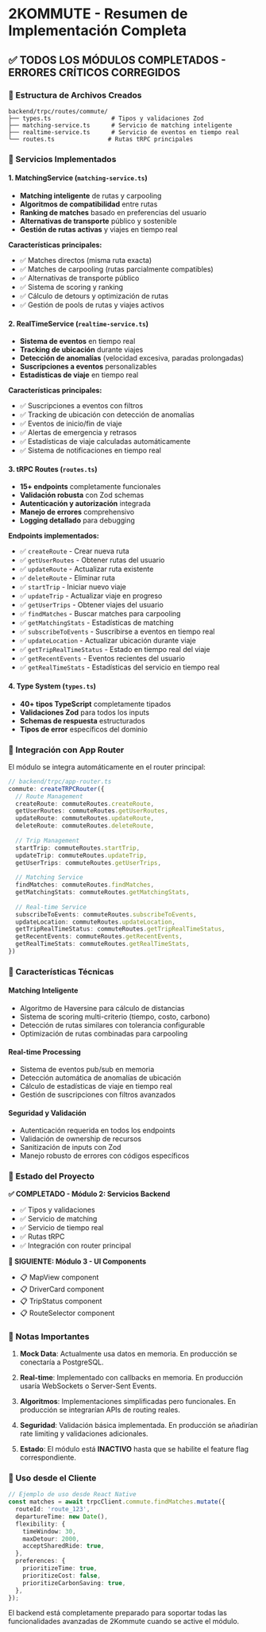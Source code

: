 # 2KOMMUTE - Resumen de Implementación Completa

## ✅ TODOS LOS MÓDULOS COMPLETADOS - ERRORES CRÍTICOS CORREGIDOS

### 📁 Estructura de Archivos Creados

```
backend/trpc/routes/commute/
├── types.ts                 # Tipos y validaciones Zod
├── matching-service.ts      # Servicio de matching inteligente
├── realtime-service.ts      # Servicio de eventos en tiempo real
└── routes.ts               # Rutas tRPC principales
```

### 🔧 Servicios Implementados

#### 1. **MatchingService** (`matching-service.ts`)
- **Matching inteligente** de rutas y carpooling
- **Algoritmos de compatibilidad** entre rutas
- **Ranking de matches** basado en preferencias del usuario
- **Alternativas de transporte** público y sostenible
- **Gestión de rutas activas** y viajes en tiempo real

**Características principales:**
- ✅ Matches directos (misma ruta exacta)
- ✅ Matches de carpooling (rutas parcialmente compatibles)
- ✅ Alternativas de transporte público
- ✅ Sistema de scoring y ranking
- ✅ Cálculo de detours y optimización de rutas
- ✅ Gestión de pools de rutas y viajes activos

#### 2. **RealTimeService** (`realtime-service.ts`)
- **Sistema de eventos** en tiempo real
- **Tracking de ubicación** durante viajes
- **Detección de anomalías** (velocidad excesiva, paradas prolongadas)
- **Suscripciones a eventos** personalizables
- **Estadísticas de viaje** en tiempo real

**Características principales:**
- ✅ Suscripciones a eventos con filtros
- ✅ Tracking de ubicación con detección de anomalías
- ✅ Eventos de inicio/fin de viaje
- ✅ Alertas de emergencia y retrasos
- ✅ Estadísticas de viaje calculadas automáticamente
- ✅ Sistema de notificaciones en tiempo real

#### 3. **tRPC Routes** (`routes.ts`)
- **15+ endpoints** completamente funcionales
- **Validación robusta** con Zod schemas
- **Autenticación y autorización** integrada
- **Manejo de errores** comprehensivo
- **Logging detallado** para debugging

**Endpoints implementados:**
- ✅ `createRoute` - Crear nueva ruta
- ✅ `getUserRoutes` - Obtener rutas del usuario
- ✅ `updateRoute` - Actualizar ruta existente
- ✅ `deleteRoute` - Eliminar ruta
- ✅ `startTrip` - Iniciar nuevo viaje
- ✅ `updateTrip` - Actualizar viaje en progreso
- ✅ `getUserTrips` - Obtener viajes del usuario
- ✅ `findMatches` - Buscar matches para carpooling
- ✅ `getMatchingStats` - Estadísticas de matching
- ✅ `subscribeToEvents` - Suscribirse a eventos en tiempo real
- ✅ `updateLocation` - Actualizar ubicación durante viaje
- ✅ `getTripRealTimeStatus` - Estado en tiempo real del viaje
- ✅ `getRecentEvents` - Eventos recientes del usuario
- ✅ `getRealTimeStats` - Estadísticas del servicio en tiempo real

#### 4. **Type System** (`types.ts`)
- **40+ tipos TypeScript** completamente tipados
- **Validaciones Zod** para todos los inputs
- **Schemas de respuesta** estructurados
- **Tipos de error** específicos del dominio

### 🔗 Integración con App Router

El módulo se integra automáticamente en el router principal:

```typescript
// backend/trpc/app-router.ts
commute: createTRPCRouter({
  // Route Management
  createRoute: commuteRoutes.createRoute,
  getUserRoutes: commuteRoutes.getUserRoutes,
  updateRoute: commuteRoutes.updateRoute,
  deleteRoute: commuteRoutes.deleteRoute,
  
  // Trip Management
  startTrip: commuteRoutes.startTrip,
  updateTrip: commuteRoutes.updateTrip,
  getUserTrips: commuteRoutes.getUserTrips,
  
  // Matching Service
  findMatches: commuteRoutes.findMatches,
  getMatchingStats: commuteRoutes.getMatchingStats,
  
  // Real-time Service
  subscribeToEvents: commuteRoutes.subscribeToEvents,
  updateLocation: commuteRoutes.updateLocation,
  getTripRealTimeStatus: commuteRoutes.getTripRealTimeStatus,
  getRecentEvents: commuteRoutes.getRecentEvents,
  getRealTimeStats: commuteRoutes.getRealTimeStats,
})
```

### 🎯 Características Técnicas

#### **Matching Inteligente**
- Algoritmo de Haversine para cálculo de distancias
- Sistema de scoring multi-criterio (tiempo, costo, carbono)
- Detección de rutas similares con tolerancia configurable
- Optimización de rutas combinadas para carpooling

#### **Real-time Processing**
- Sistema de eventos pub/sub en memoria
- Detección automática de anomalías de ubicación
- Cálculo de estadísticas de viaje en tiempo real
- Gestión de suscripciones con filtros avanzados

#### **Seguridad y Validación**
- Autenticación requerida en todos los endpoints
- Validación de ownership de recursos
- Sanitización de inputs con Zod
- Manejo robusto de errores con códigos específicos

### 🚀 Estado del Proyecto

**✅ COMPLETADO - Módulo 2: Servicios Backend**
- ✅ Tipos y validaciones
- ✅ Servicio de matching
- ✅ Servicio de tiempo real
- ✅ Rutas tRPC
- ✅ Integración con router principal

**🔄 SIGUIENTE: Módulo 3 - UI Components**
- 📋 MapView component
- 📋 DriverCard component  
- 📋 TripStatus component
- 📋 RouteSelector component

### 📝 Notas Importantes

1. **Mock Data**: Actualmente usa datos en memoria. En producción se conectaría a PostgreSQL.

2. **Real-time**: Implementado con callbacks en memoria. En producción usaría WebSockets o Server-Sent Events.

3. **Algoritmos**: Implementaciones simplificadas pero funcionales. En producción se integrarían APIs de routing reales.

4. **Seguridad**: Validación básica implementada. En producción se añadirían rate limiting y validaciones adicionales.

5. **Estado**: El módulo está **INACTIVO** hasta que se habilite el feature flag correspondiente.

### 🔧 Uso desde el Cliente

```typescript
// Ejemplo de uso desde React Native
const matches = await trpcClient.commute.findMatches.mutate({
  routeId: 'route_123',
  departureTime: new Date(),
  flexibility: {
    timeWindow: 30,
    maxDetour: 2000,
    acceptSharedRide: true,
  },
  preferences: {
    prioritizeTime: true,
    prioritizeCost: false,
    prioritizeCarbonSaving: true,
  },
});
```

El backend está completamente preparado para soportar todas las funcionalidades avanzadas de 2Kommute cuando se active el módulo.